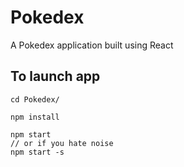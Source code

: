 # Pokedex

A Pokedex application built using React

## To launch app

```
cd Pokedex/
```


```
npm install
```

```
npm start
// or if you hate noise
npm start -s
```
